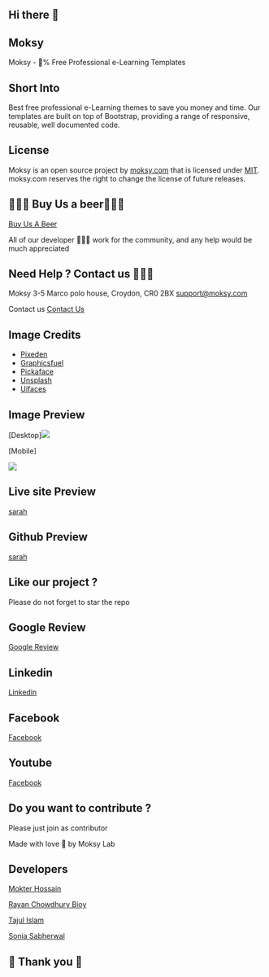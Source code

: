 ## Hi there 👋

## Moksy 
Moksy - 💯% Free Professional e-Learning Templates

## Short Into 
Best free professional e-Learning themes to save you money and time. Our templates are built on top of Bootstrap, providing a range of responsive, reusable, well documented code. 

## License 

Moksy is an open source project by [moksy.com](https://moksy.com) that is licensed under [MIT](https://opensource.org/licenses/MIT).
moksy.com reserves the right to change the license of future releases.

## 🍺🍺🍺 Buy Us a beer🍺🍺🍺
[Buy Us A Beer](https://www.paypal.com/donate/?hosted_button_id=Q279LEZ5BAWBY)

All of our developer 🙇🙇🙇 work for the community, and any help would be much appreciated 


## Need Help ? Contact us 🙋🙋🙋
Moksy 
3-5 Marco polo house, Croydon, CR0 2BX
support@moksy.com


Contact us 
[Contact Us](https://moksy.com/contact-us.php)

## Image Credits

- [Pixeden](http://www.pixeden.com/psd-web-elements/flat-responsive-showcase-psd)
- [Graphicsfuel](https://www.graphicsfuel.com/2013/02/13-high-resolution-blur-backgrounds/)
- [Pickaface](https://pickaface.net/)
- [Unsplash](https://unsplash.com/)
- [Uifaces](http://uifaces.com/)

## Image Preview


[Desktop]<a href="#"><img src="https://i.ibb.co/JyfxVPc/1.png"></a>


[Mobile]


<a href="#"><img src="https://i.ibb.co/52LGsqS/2.png"></a>


## Live site Preview 

[sarah](https://moksy.com/templates/sarah/?project_id=21684)


## Github Preview 
[sarah](https://moksy-lab.github.io/sarah/)


## Like our project ? 
   Please do not forget to star the repo 

## Google Review 
[Google Review](https://g.page/r/CWIjjM1wv6tFEB0/review)


## Linkedin 
[Linkedin](https://www.linkedin.com/company/moksyuk/)


## Facebook 
[Facebook](https://www.facebook.com/moksyuk)



## Youtube 
[Facebook](https://www.youtube.com/channel/UCTXQx-lXRoOeGy9b-B0RXMg)


## Do you want to contribute ? 
Please just join as contributor 

Made with love 🧡 by Moksy Lab 

## Developers 
[Mokter Hossain](https://www.linkedin.com/in/mr-mokter/)

[Rayan Chowdhury Bioy](https://www.linkedin.com/in/rayhan-chowdhury-bijoy-b787ab224/)

[Tajul Islam](https://github.com/627md-Tajul-Islam)

[Sonia Sabherwal](https://www.linkedin.com/in/sonia-sabherwal-28154b45/)


## 🙏 Thank you 🙏